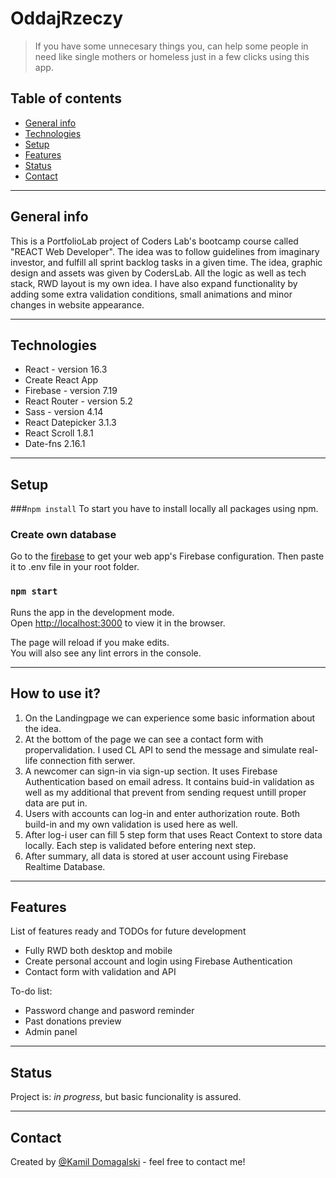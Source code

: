 # OddajRzeczy
> If you have some unnecesary things you, can help some people in need like single mothers or homeless just in a few clicks using this app.

## Table of contents
* [General info](#general-info)
* [Technologies](#technologies)
* [Setup](#setup)
* [Features](#features)
* [Status](#status)
* [Contact](#contact)
<hr>

## General info

This is a PortfolioLab project of Coders Lab's bootcamp course called "REACT Web Developer". 
The idea was to follow guidelines from imaginary investor, and fulfill all sprint backlog tasks in a given time.
The idea, graphic design and assets was given by CodersLab.
All the logic as well as tech stack, RWD layout is my own idea. 
I have also expand functionality by adding some extra validation conditions, small animations and minor changes in website appearance.
<hr>

## Technologies
* React - version 16.3
* Create React App
* Firebase - version 7.19
* React Router - version 5.2
* Sass - version 4.14
* React Datepicker 3.1.3
* React Scroll 1.8.1
* Date-fns 2.16.1
<hr>

## Setup
###`npm install`
 To start you have to install locally all packages using npm.
### Create own database 
Go to the [firebase](https://firebase.google.com/docs/database/web/start?hl=en)
to get your web app's Firebase configuration. Then paste it to .env file in your root folder.
### `npm start`
Runs the app in the development mode.<br />
Open [http://localhost:3000](http://localhost:3000) to view it in the browser.

The page will reload if you make edits.<br />
You will also see any lint errors in the console.
<hr>

## How to use it?
1. On the Landingpage we can experience some basic information about the idea. 
2. At the bottom of the page we can see a contact form with propervalidation. I used CL API to send the message and simulate real-life connection fith serwer.
3. A newcomer can sign-in via sign-up section. It uses Firebase Authentication based on email adress. It contains buid-in validation as well as my additional that prevent from sending request untill proper data are put in. 
4. Users with accounts can log-in and enter authorization route. Both build-in and my own validation is used here as well. 
5. After log-i user can fill 5 step form that uses React Context to store data locally. Each step is validated before entering next step. 
6. After summary, all data is stored at user account using Firebase Realtime Database.
<hr>

## Features
List of features ready and TODOs for future development
* Fully RWD both desktop and mobile
* Create personal account and login using Firebase Authentication
* Contact form with validation and API

To-do list:
* Password change and pasword reminder
* Past donations preview
* Admin panel
<hr>

## Status
Project is: _in progress_, but basic funcionality is assured.
<hr>

## Contact
Created by [@Kamil Domagalski](kdbrasi360@gmail.com) - feel free to contact me! 

